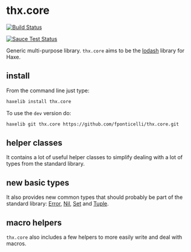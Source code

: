 # thx.core

[![Build Status](https://travis-ci.org/fponticelli/thx.core.svg?branch=master)](https://travis-ci.org/fponticelli/thx.core)

[![Sauce Test Status](https://saucelabs.com/browser-matrix/thx-core.svg)](https://saucelabs.com/u/thx-core)

Generic multi-purpose library. `thx.core` aims to be the [lodash](http://lodash.com/) library for Haxe.

## install

From the command line just type:

```bash
haxelib install thx.core
```

To use the `dev` version do:

```bash
haxelib git thx.core https://github.com/fponticelli/thx.core.git
```

## helper classes

It contains a lot of useful helper classes to simplify dealing with a lot of types from the standard library.

## new basic types

It also provides new common types that should probably be part of the standard library: [Error](http://thx-lib.org/api/thx/core/Error.html), [Nil](http://thx-lib.org/api/thx/core/Nil.html), [Set](http://thx-lib.org/api/thx/core/Set.html) and [Tuple](http://thx-lib.org/api/thx/core/Tuple.html).

## macro helpers

`thx.core` also includes a few helpers to more easily write and deal with macros.